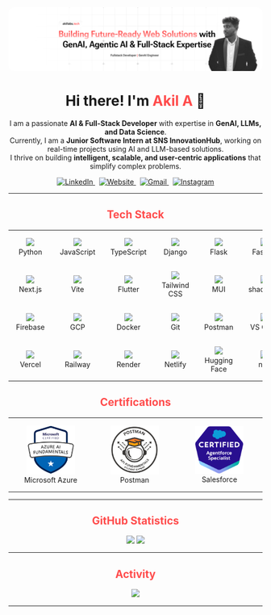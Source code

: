 <!-- Header -->
<div align="center">
  <img src="github-banner.png" alt="header image" style="border-radius: 10px;" />
</div>

<h1 align="center">Hi there! I'm <span style="color: #FF4C4C;">Akil A</span> 👋</h1>

<p align="center">
I am a passionate <b>AI & Full-Stack Developer</b> with expertise in <b>GenAI, LLMs, and Data Science</b>.<br>
Currently, I am a <b>Junior Software Intern at SNS InnovationHub</b>, working on real-time projects using AI and LLM-based solutions.<br>
I thrive on building <b>intelligent, scalable, and user-centric applications</b> that simplify complex problems.
</p>

<!-- Social Links (badges) -->
<div align="center">
  <a href="https://www.linkedin.com/in/akil-a-" target="_blank" rel="noopener">
    <img src="https://img.shields.io/badge/LinkedIn-0A66C2?style=for-the-badge&logo=linkedin&logoColor=white" alt="LinkedIn" />
  </a>
  &nbsp;
  <a href="https://akillabs.tech" target="_blank" rel="noopener">
    <img src="https://img.shields.io/badge/akillabs.tech-FF4C4C?style=for-the-badge&logo=google-chrome&logoColor=white" alt="Website" />
  </a>
  &nbsp;
  <a href="mailto:akilaskarali@gmail.com" target="_blank" rel="noopener">
    <img src="https://img.shields.io/badge/Gmail-EA4335?style=for-the-badge&logo=gmail&logoColor=white" alt="Gmail" />
  </a>
  &nbsp;
  <a href="https://www.instagram.com/akil_3124" target="_blank" rel="noopener">
    <img src="https://img.shields.io/badge/Instagram-E4405F?style=for-the-badge&logo=instagram&logoColor=white" alt="Instagram" />
  </a>
</div>

---

<h2 align="center" style="color: #FF4C4C;">Tech Stack</h2>

<table align="center">

<tr>
<td align="center" width="100" style="padding:15px;"><img src="https://cdn.jsdelivr.net/gh/devicons/devicon/icons/python/python-original.svg" width="48"><br>Python</td>
<td align="center" width="100" style="padding:15px;"><img src="https://cdn.jsdelivr.net/gh/devicons/devicon/icons/javascript/javascript-original.svg" width="48"><br>JavaScript</td>
<td align="center" width="100" style="padding:15px;"><img src="https://cdn.jsdelivr.net/gh/devicons/devicon/icons/typescript/typescript-original.svg" width="48"><br>TypeScript</td>
<td align="center" width="100" style="padding:15px;"><img src="https://cdn.jsdelivr.net/gh/devicons/devicon/icons/django/django-plain.svg" width="48"><br>Django</td>
<td align="center" width="100" style="padding:15px;"><img src="https://cdn.jsdelivr.net/gh/devicons/devicon/icons/flask/flask-original.svg" width="48"><br>Flask</td>
<td align="center" width="100" style="padding:15px;"><img src="https://cdn.jsdelivr.net/gh/devicons/devicon/icons/fastapi/fastapi-original.svg" width="48"><br>FastAPI</td>
<td align="center" width="100" style="padding:15px;"><img src="https://img.icons8.com/color/48/000000/nodejs.png" width="48"><br>Node.js</td>
<td align="center" width="100" style="padding:15px;"><img src="https://cdn.jsdelivr.net/gh/devicons/devicon/icons/react/react-original.svg" width="48"><br>React</td>
</tr>

<tr>
<td align="center" width="100" style="padding:15px;"><img src="https://cdn.jsdelivr.net/gh/devicons/devicon/icons/nextjs/nextjs-original.svg" width="48"><br>Next.js</td>
<td align="center" width="100" style="padding:15px;"><img src="https://cdn.jsdelivr.net/gh/devicons/devicon/icons/vitejs/vitejs-original.svg" width="48"><br>Vite</td>
<td align="center" width="100" style="padding:15px;"><img src="https://cdn.jsdelivr.net/gh/devicons/devicon/icons/flutter/flutter-original.svg" width="48"><br>Flutter</td>
<td align="center" width="100" style="padding:15px;"><img src="https://cdn.jsdelivr.net/gh/devicons/devicon/icons/tailwindcss/tailwindcss-original.svg" width="48"><br>Tailwind CSS</td>
<td align="center" width="100" style="padding:15px;"><img src="https://cdn.jsdelivr.net/gh/devicons/devicon/icons/materialui/materialui-original.svg" width="48"><br>MUI</td>
<td align="center" width="100" style="padding:15px;"><img src="https://ui.shadcn.com/favicon.ico" width="48"><br>shadcn/ui</td>
<td align="center" width="100" style="padding:15px;"><img src="https://cdn.jsdelivr.net/gh/devicons/devicon/icons/mongodb/mongodb-original.svg" width="48"><br>MongoDB</td>
<td align="center" width="100" style="padding:15px;"><img src="https://cdn.jsdelivr.net/gh/devicons/devicon/icons/supabase/supabase-original.svg" width="48"><br>Supabase</td>
</tr>

<tr>
<td align="center" width="100" style="padding:15px;"><img src="https://cdn.jsdelivr.net/gh/devicons/devicon/icons/firebase/firebase-plain.svg" width="48"><br>Firebase</td>
<td align="center" width="100" style="padding:15px;"><img src="https://cdn.jsdelivr.net/gh/devicons/devicon/icons/googlecloud/googlecloud-original.svg" width="48"><br>GCP</td>
<td align="center" width="100" style="padding:15px;"><img src="https://cdn.jsdelivr.net/gh/devicons/devicon/icons/docker/docker-original.svg" width="48"><br>Docker</td>
<td align="center" width="100" style="padding:15px;"><img src="https://cdn.jsdelivr.net/gh/devicons/devicon/icons/git/git-original.svg" width="48"><br>Git</td>
<td align="center" width="100" style="padding:15px;"><img src="https://cdn.jsdelivr.net/gh/devicons/devicon/icons/postman/postman-original.svg" width="48"><br>Postman</td>
<td align="center" width="100" style="padding:15px;"><img src="https://cdn.jsdelivr.net/gh/devicons/devicon/icons/vscode/vscode-original.svg" width="48"><br>VS Code</td>
<td align="center" width="100" style="padding:15px;"><img src="https://cdn.jsdelivr.net/gh/devicons/devicon/icons/figma/figma-original.svg" width="48"><br>Figma</td>
<td align="center" width="100" style="padding:15px;"><img src="https://cdn.jsdelivr.net/gh/devicons/devicon/icons/canva/canva-original.svg" width="48"><br>Canva</td>
</tr>

<tr>
<td align="center" width="100" style="padding:15px;"><img src="https://cdn.jsdelivr.net/gh/devicons/devicon/icons/vercel/vercel-original.svg" width="48"><br>Vercel</td>
<td align="center" width="100" style="padding:15px;"><img src="https://cdn.simpleicons.org/railway/000000" width="48"><br>Railway</td>
<td align="center" width="100" style="padding:15px;"><img src="https://cdn.simpleicons.org/render/46E3B7" width="48"><br>Render</td>
<td align="center" width="100" style="padding:15px;"><img src="https://cdn.jsdelivr.net/gh/devicons/devicon/icons/netlify/netlify-original.svg" width="48"><br>Netlify</td>
<td align="center" width="100" style="padding:15px;"><img src="https://registry.npmmirror.com/@lobehub/icons-static-svg/latest/files/icons/huggingface-color.svg" width="48"><br>Hugging Face</td>
<td align="center" width="100" style="padding:15px;"><img src="https://cdn.simpleicons.org/n8n/EA4E62" width="48"><br>n8n</td>
<td align="center" width="100" style="padding:15px;"><img src="https://registry.npmmirror.com/@lobehub/icons-static-svg/latest/files/icons/crewai.svg" width="48"><br>CrewAI</td>
<td align="center" width="100" style="padding:15px;"><img src="https://serpapi.com/favicon.ico" width="48"><br>SerpAPI</td>
</tr>



</table>

<!-- Certifications -->
<h2 align="center" style="color: #FF4C4C;">Certifications</h2>

<div align="center">
  <table>
    <tr>
      <td align="center" width="200" style="padding:15px;">
        <img src="Assets/azure.png" width="96" alt="Microsoft Azure Certification" /><br>Microsoft Azure
      </td>
      <td align="center" width="200" style="padding:15px;">
        <img src="Assets/postman.png" width="96" alt="Postman Certification" /><br>Postman
      </td>
      <td align="center" width="200" style="padding:15px;">
        <img src="Assets/salesforce.png" width="96" alt="Salesforce Certification" /><br>Salesforce
      </td>
    </tr>
  </table>
  
</div>

---

<h2 align="center" style="color: #FF4C4C;">GitHub Statistics</h2>

<div align="center">
  <img src="https://github-readme-stats.vercel.app/api?username=akillabs&show_icons=true&theme=transparent&title_color=FF4C4C&icon_color=FF4C4C&text_color=808080&hide_border=true" height="160" />
  <img src="https://streak-stats.demolab.com?user=AkilLabs&theme=transparent&hide_border=true&ring=FF4C4C&fire=FF4C4C&currStreakLabel=808080&sideLabels=808080&dates=808080&currStreakNum=FF4C4C&sideNums=FF4C4C" height="160" />
</div>


---

<h2 align="center" style="color: #FF4C4C;">Activity</h2>

<div align="center">
  <img src="https://github-readme-activity-graph.vercel.app/graph?username=akillabs&theme=github-compact&color=808080&line=FF4C4C&point=FF4C4C&area=true&hide_border=true" />
</div>

---
